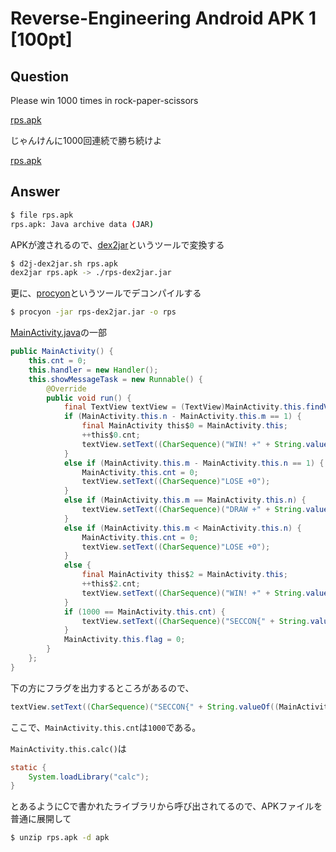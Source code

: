 # Reverse-Engineering Android APK 1 [100pt]

## Question

Please win 1000 times in rock-paper-scissors

[rps.apk](https://github.com/AkashiSN/SECCON2015-Online-CTF/raw/master/q1/rps.apk)

じゃんけんに1000回連続で勝ち続けよ

[rps.apk](https://github.com/AkashiSN/SECCON2015-Online-CTF/raw/master/q1/rps.apk)

## Answer

```bash
$ file rps.apk 
rps.apk: Java archive data (JAR)
```

APKが渡されるので、[dex2jar](https://github.com/pxb1988/dex2jar/releases/download/2.0/dex-tools-2.0.zip)というツールで変換する

```bash
$ d2j-dex2jar.sh rps.apk 
dex2jar rps.apk -> ./rps-dex2jar.jar
```

更に、[procyon](https://bitbucket.org/mstrobel/procyon/downloads/procyon-decompiler-0.5.30.jar)というツールでデコンパイルする

```bash
$ procyon -jar rps-dex2jar.jar -o rps
```

[MainActivity.java](https://github.com/AkashiSN/SECCON2015-Online-CTF/blob/master/q1/rps/com/example/seccon2015/rock_paper_scissors/MainActivity.java)の一部

```java
public MainActivity() {
    this.cnt = 0;
    this.handler = new Handler();
    this.showMessageTask = new Runnable() {
        @Override
        public void run() {
            final TextView textView = (TextView)MainActivity.this.findViewById(2131492946);
            if (MainActivity.this.n - MainActivity.this.m == 1) {
                final MainActivity this$0 = MainActivity.this;
                ++this$0.cnt;
                textView.setText((CharSequence)("WIN! +" + String.valueOf(MainActivity.this.cnt)));
            }
            else if (MainActivity.this.m - MainActivity.this.n == 1) {
                MainActivity.this.cnt = 0;
                textView.setText((CharSequence)"LOSE +0");
            }
            else if (MainActivity.this.m == MainActivity.this.n) {
                textView.setText((CharSequence)("DRAW +" + String.valueOf(MainActivity.this.cnt)));
            }
            else if (MainActivity.this.m < MainActivity.this.n) {
                MainActivity.this.cnt = 0;
                textView.setText((CharSequence)"LOSE +0");
            }
            else {
                final MainActivity this$2 = MainActivity.this;
                ++this$2.cnt;
                textView.setText((CharSequence)("WIN! +" + String.valueOf(MainActivity.this.cnt)));
            }
            if (1000 == MainActivity.this.cnt) {
                textView.setText((CharSequence)("SECCON{" + String.valueOf((MainActivity.this.cnt + MainActivity.this.calc()) * 107) + "}"));
            }
            MainActivity.this.flag = 0;
        }
    };
}
```

下の方にフラグを出力するところがあるので、

```java
textView.setText((CharSequence)("SECCON{" + String.valueOf((MainActivity.this.cnt + MainActivity.this.calc()) * 107) + "}"));
```

ここで、`MainActivity.this.cnt`は`1000`である。

`MainActivity.this.calc()`は

```java
static {
    System.loadLibrary("calc");
}
```

とあるようにCで書かれたライブラリから呼び出されてるので、APKファイルを普通に展開して

```bash
$ unzip rps.apk -d apk
```

